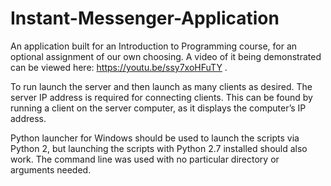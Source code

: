 # Instant-Messenger-Application
An application built for an Introduction to Programming course, for an optional assignment of our own choosing. A video of it being demonstrated can be viewed here: https://youtu.be/ssy7xoHFuTY . 

To run launch the server and then launch as many clients as desired. The server IP address is required for connecting clients. This can be found by running a client on the server computer, as it displays the computer’s IP address.

Python launcher for Windows should be used to launch the scripts via Python 2, but launching the scripts with Python 2.7 installed should also work. The command line was used with no particular directory or arguments needed.
